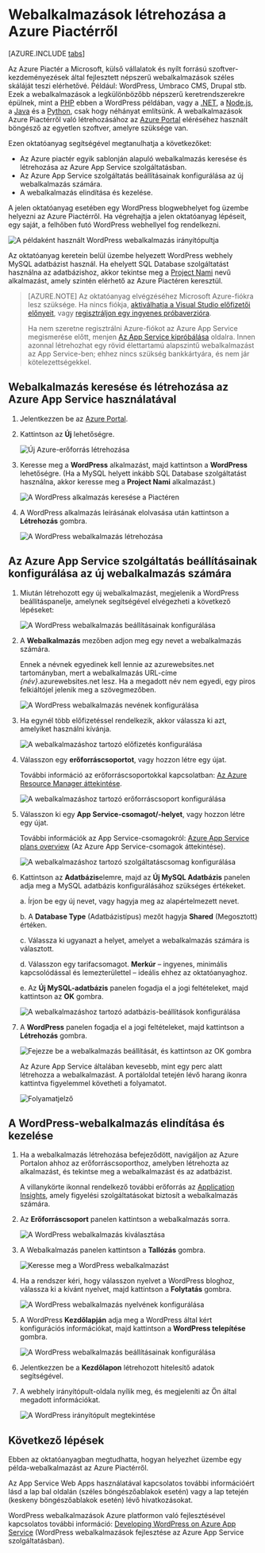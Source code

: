 <properties
    pageTitle="Webalkalmazások létrehozása az Azure Piactérről | Microsoft Azure"
    description="Megtudhatja, hogy az Azure portál segítségével hogyan hozhat létre új WordPress webalkalmazásokat az Azure Piactérről."
    services="app-service\web"
    documentationCenter=""
    authors="rmcmurray"
    manager="wpickett"
    editor=""/>

<tags
    ms.service="app-service-web"
    ms.workload="na"
    ms.tgt_pltfrm="na"
    ms.devlang="na"
    ms.topic="get-started-article"
    ms.date="09/20/2016"
    ms.author="robmcm"/>


<!-- Note: This article replaces web-sites-php-web-site-gallery.md -->

# Webalkalmazások létrehozása a Azure Piactérről

[AZURE.INCLUDE [tabs](../../includes/app-service-web-get-started-nav-tabs.md)]

Az Azure Piactér a Microsoft, külső vállalatok és nyílt forrású szoftver-kezdeményezések által fejlesztett népszerű webalkalmazások széles skáláját teszi elérhetővé. Például: WordPress, Umbraco CMS, Drupal stb. Ezek a webalkalmazások a legkülönbözőbb népszerű keretrendszerekre épülnek, mint a [PHP] ebben a WordPress példában, vagy a [.NET], a [Node.js], a [Java] és a [Python], csak hogy néhányat említsünk. A webalkalmazások Azure Piactérről való létrehozásához az [Azure Portal] eléréséhez használt böngésző az egyetlen szoftver, amelyre szüksége van.

Ezen oktatóanyag segítségével megtanulhatja a következőket:

* Az Azure piactér egyik sablonján alapuló webalkalmazás keresése és létrehozása az Azure App Service szolgáltatásban.
* Az Azure App Service szolgáltatás beállításainak konfigurálása az új webalkalmazás számára.
* A webalkalmazás elindítása és kezelése.

A jelen oktatóanyag esetében egy WordPress blogwebhelyet fog üzembe helyezni az Azure Piactérről. Ha végrehajtja a jelen oktatóanyag lépéseit, egy saját, a felhőben futó WordPress webhellyel fog rendelkezni.

![A példaként használt WordPress webalkalmazás irányítópultja][WordPressDashboard1]

Az oktatóanyag keretein belül üzembe helyezett WordPress webhely MySQL adatbázist használ. Ha ehelyett SQL Database szolgáltatást használna az adatbázishoz, akkor tekintse meg a [Project Nami] nevű alkalmazást, amely szintén elérhető az Azure Piactéren keresztül.

> [AZURE.NOTE]
> Az oktatóanyag elvégzéséhez Microsoft Azure-fiókra lesz szüksége. Ha nincs fiókja, [aktiválhatja a Visual Studio előfizetői előnyeit][aktiválás], vagy [regisztráljon egy ingyenes próbaverzióra][ingyenes próba].
>
> Ha nem szeretne regisztrálni Azure-fiókot az Azure App Service megismerése előtt, menjen [Az App Service kipróbálása] oldalra. Innen azonnal létrehozhat egy rövid élettartamú alapszintű webalkalmazást az App Service-ben; ehhez nincs szükség bankkártyára, és nem jár kötelezettségekkel.

## Webalkalmazás keresése és létrehozása az Azure App Service használatával

1. Jelentkezzen be az [Azure Portal].

1. Kattintson az **Új** lehetőségre.
    
    ![Új Azure-erőforrás létrehozása][MarketplaceStart]
    
1. Keresse meg a **WordPress** alkalmazást, majd kattintson a **WordPress** lehetőségre. (Ha a MySQL helyett inkább SQL Database szolgáltatást használna, akkor keresse meg a **Project Nami** alkalmazást.)

    ![A WordPress alkalmazás keresése a Piactéren][MarketplaceSearch]
    
1. A WordPress alkalmazás leírásának elolvasása után kattintson a **Létrehozás** gombra.

    ![A WordPress webalkalmazás létrehozása][MarketplaceCreate]

## Az Azure App Service szolgáltatás beállításainak konfigurálása az új webalkalmazás számára

1. Miután létrehozott egy új webalkalmazást, megjelenik a WordPress beállításpanelje, amelynek segítségével elvégezheti a következő lépéseket:

    ![A WordPress webalkalmazás beállításainak konfigurálása][ConfigStart]

1. A **Webalkalmazás** mezőben adjon meg egy nevet a webalkalmazás számára.

    Ennek a névnek egyedinek kell lennie az azurewebsites.net tartományban, mert a webalkalmazás URL-címe *{név}*.azurewebsites.net lesz. Ha a megadott név nem egyedi, egy piros felkiáltójel jelenik meg a szövegmezőben.

    ![A WordPress webalkalmazás nevének konfigurálása][ConfigAppName]

1. Ha egynél több előfizetéssel rendelkezik, akkor válassza ki azt, amelyiket használni kívánja. 

    ![A webalkalmazáshoz tartozó előfizetés konfigurálása][ConfigSubscription]

1. Válasszon egy **erőforráscsoportot**, vagy hozzon létre egy újat.

    További információ az erőforráscsoportokkal kapcsolatban: [Az Azure Resource Manager áttekintése][ResourceGroups].

    ![A webalkalmazáshoz tartozó erőforráscsoport konfigurálása][ConfigResourceGroup]

1. Válasszon ki egy **App Service-csomagot/-helyet**, vagy hozzon létre egy újat.

    További információk az App Service-csomagokról: [Azure App Service plans overview][AzureAppServicePlans] (Az Azure App Service-csomagok áttekintése). 

    ![A webalkalmazáshoz tartozó szolgáltatáscsomag konfigurálása][ConfigServicePlan]

1. Kattintson az **Adatbázis**elemre, majd az **Új MySQL Adatbázis** panelen adja meg a MySQL adatbázis konfigurálásához szükséges értékeket.

    a. Írjon be egy új nevet, vagy hagyja meg az alapértelmezett nevet.

    b. A **Database Type** (Adatbázistípus) mezőt hagyja **Shared** (Megosztott) értéken.

    c. Válassza ki ugyanazt a helyet, amelyet a webalkalmazás számára is választott.

    d. Válasszon egy tarifacsomagot. **Merkúr** – ingyenes, minimális kapcsolódással és lemezterülettel – ideális ehhez az oktatóanyaghoz.

    e. Az **Új MySQL-adatbázis** panelen fogadja el a jogi feltételeket, majd kattintson az **OK** gombra. 

    ![A webalkalmazáshoz tartozó adatbázis-beállítások konfigurálása][ConfigDatabase]

1. A **WordPress** panelen fogadja el a jogi feltételeket, majd kattintson a **Létrehozás** gombra. 

    ![Fejezze be a webalkalmazás beállítását, és kattintson az OK gombra][ConfigFinished]

    Az Azure App Service általában kevesebb, mint egy perc alatt létrehozza a webalkalmazást. A portáloldal tetején lévő harang ikonra kattintva figyelemmel követheti a folyamatot.

    ![Folyamatjelző][ConfigProgress]

## A WordPress-webalkalmazás elindítása és kezelése
    
1. Ha a webalkalmazás létrehozása befejeződött, navigáljon az Azure Portalon ahhoz az erőforráscsoporthoz, amelyben létrehozta az alkalmazást, és tekintse meg a webalkalmazást és az adatbázist.

    A villanykörte ikonnal rendelkező további erőforrás az [Application Insights][ApplicationInsights], amely figyelési szolgáltatásokat biztosít a webalkalmazás számára.

1. Az **Erőforráscsoport** panelen kattintson a webalkalmazás sorra.

    ![A WordPress webalkalmazás kiválasztása][WordPressSelect]

1. A Webalkalmazás panelen kattintson a **Tallózás** gombra.

    ![Keresse meg a WordPress webalkalmazást][WordPressBrowse]

1. Ha a rendszer kéri, hogy válasszon nyelvet a WordPress bloghoz, válassza ki a kívánt nyelvet, majd kattintson a **Folytatás** gombra.

    ![A WordPress webalkalmazás nyelvének konfigurálása][WordPressLanguage]

1. A WordPress **Kezdőlapján** adja meg a WordPress által kért konfigurációs információkat, majd kattintson a **WordPress telepítése** gombra.

    ![A WordPress webalkalmazás beállításainak konfigurálása][WordPressConfigure]

1. Jelentkezzen be a **Kezdőlapon** létrehozott hitelesítő adatok segítségével.  

1. A webhely irányítópult-oldala nyílik meg, és megjeleníti az Ön által megadott információkat.    

    ![A WordPress irányítópult megtekintése][WordPressDashboard2]

## Következő lépések

Ebben az oktatóanyagban megtudhatta, hogyan helyezhet üzembe egy példa-webalkalmazást az Azure Piactérről.

Az App Service Web Apps használatával kapcsolatos további információért lásd a lap bal oldalán (széles böngészőablakok esetén) vagy a lap tetején (keskeny böngészőablakok esetén) lévő hivatkozásokat.

WordPress webalkalmazások Azure platformon való fejlesztésével kapcsolatos további információ: [Developing WordPress on Azure App Service][WordPressOnAzure] (WordPress webalkalmazások fejlesztése az Azure App Service szolgáltatásban). 

<!-- URL List -->

[PHP]: https://azure.microsoft.com/develop/php/
[.NET]: https://azure.microsoft.com/develop/net/
[Node.js]: https://azure.microsoft.com/develop/nodejs/
[Java]: https://azure.microsoft.com/develop/java/
[Python]: https://azure.microsoft.com/develop/python/
[aktiválás]: https://azure.microsoft.com/pricing/member-offers/msdn-benefits-details/
[ingyenes próba]: https://azure.microsoft.com/pricing/free-trial/
[Az App Service kipróbálása]: http://go.microsoft.com/fwlink/?LinkId=523751
[ResourceGroups]: ../resource-group-overview.md
[AzureAppServicePlans]: ../app-service/azure-web-sites-web-hosting-plans-in-depth-overview.md
[ApplicationInsights]: https://azure.microsoft.com/services/application-insights/
[Azure Portal]: https://portal.azure.com/
[Project Nami]: http://projectnami.org/
[WordPressOnAzure]: ./develop-wordpress-on-app-service-web-apps.md

<!-- IMG List -->

[MarketplaceStart]: ./media/app-service-web-create-web-app-from-marketplace/marketplacestart.png
[MarketplaceSearch]: ./media/app-service-web-create-web-app-from-marketplace/marketplacesearch.png
[MarketplaceCreate]: ./media/app-service-web-create-web-app-from-marketplace/marketplacecreate.png
[ConfigStart]: ./media/app-service-web-create-web-app-from-marketplace/configstart.png
[ConfigAppName]: ./media/app-service-web-create-web-app-from-marketplace/configappname.png
[ConfigSubscription]: ./media/app-service-web-create-web-app-from-marketplace/configsubscription.png
[ConfigResourceGroup]: ./media/app-service-web-create-web-app-from-marketplace/configresourcegroup.png
[ConfigServicePlan]: ./media/app-service-web-create-web-app-from-marketplace/configserviceplan.png
[ConfigDatabase]: ./media/app-service-web-create-web-app-from-marketplace/configdatabase.png
[ConfigFinished]: ./media/app-service-web-create-web-app-from-marketplace/configfinished.png
[ConfigProgress]: ./media/app-service-web-create-web-app-from-marketplace/configprogress.png
[WordPressSelect]: ./media/app-service-web-create-web-app-from-marketplace/wpselect.png
[WordPressBrowse]: ./media/app-service-web-create-web-app-from-marketplace/wpbrowse.png
[WordPressLanguage]: ./media/app-service-web-create-web-app-from-marketplace/wplanguage.png
[WordPressDashboard1]: ./media/app-service-web-create-web-app-from-marketplace/wpdashboard1.png
[WordPressDashboard2]: ./media/app-service-web-create-web-app-from-marketplace/wpdashboard2.png
[WordPressConfigure]: ./media/app-service-web-create-web-app-from-marketplace/wpconfigure.png



<!--HONumber=Sep16_HO3-->


